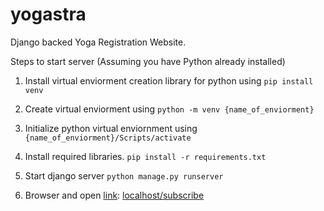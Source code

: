 # yogastra
Django backed Yoga Registration Website.

Steps to start server (Assuming you have Python already installed)
1. Install virtual enviorment creation library for python using 
`pip install venv`

2. Create virtual enviorment using
`python -m venv {name_of_enviorment}`

3. Initialize python virtual enviornment using 
`{name_of_enviorment}/Scripts/activate`

4. Install required libraries.
`pip install -r requirements.txt`

5. Start django server
`python manage.py runserver`

6. Browser and open [link](http://localhost/subscribe): 
[localhost/subscribe](http://localhost/subscribe)

